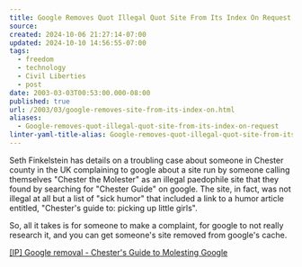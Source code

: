 ```yaml
---
title: Google Removes Quot Illegal Quot Site From Its Index On Request
source: 
created: 2024-10-06 21:27:14-07:00
updated: 2024-10-10 14:56:55-07:00
tags:
  - freedom
  - technology
  - Civil Liberties
  - post
date: 2003-03-03T00:53:00.000-08:00
published: true
url: /2003/03/google-removes-site-from-its-index-on.html
aliases:
  - Google-removes-quot-illegal-quot-site-from-its-index-on-request
linter-yaml-title-alias: Google-removes-quot-illegal-quot-site-from-its-index-on-request
---
```



Seth Finkelstein has details on a troubling case about someone in Chester county in the UK complaining to google about a site run by someone calling themselves "Chester the Molester" as an illegal paedophile site that they found by searching for "Chester Guide" on google. The site, in fact, was not illegal at all but a list of "sick humor" that included a link to a humor article entitled, "Chester's guide to: picking up little girls".  
  
So, all it takes is for someone to make a complaint, for google to not really research it, and you can get someone's site removed from google's cache.  
  
[\[IP\] Google removal - Chester's Guide to Molesting Google](http://www.interesting-people.org/archives/interesting-people/200302/msg00211.html "[IP] Google removal - Chester's Guide to Molesting Google")